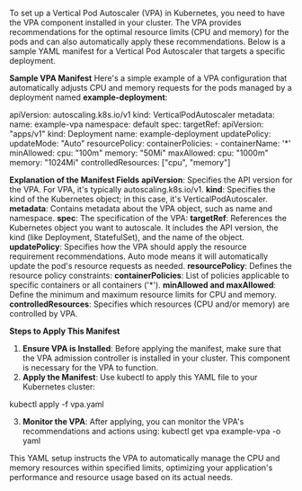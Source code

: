 To set up a Vertical Pod Autoscaler (VPA) in Kubernetes, you need to have the VPA component installed in your cluster. 
The VPA provides recommendations for the optimal resource limits (CPU and memory) for the pods 
and can also automatically apply these recommendations. Below is a sample YAML manifest for a Vertical Pod Autoscaler that targets
a specific deployment.

**Sample VPA Manifest**
Here's a simple example of a VPA configuration that automatically adjusts CPU and memory requests for the pods managed by a deployment named **example-deployment**:

apiVersion: autoscaling.k8s.io/v1
kind: VerticalPodAutoscaler
metadata:
  name: example-vpa
  namespace: default
spec:
  targetRef:
    apiVersion: "apps/v1"
    kind: Deployment
    name: example-deployment
  updatePolicy:
    updateMode: "Auto"
  resourcePolicy:
    containerPolicies:
      - containerName: '*'
        minAllowed:
          cpu: "100m"
          memory: "50Mi"
        maxAllowed:
          cpu: "1000m"
          memory: "1024Mi"
        controlledResources: ["cpu", "memory"]


**Explanation of the Manifest Fields**
**apiVersion**: Specifies the API version for the VPA. For VPA, it's typically autoscaling.k8s.io/v1.
**kind**: Specifies the kind of the Kubernetes object; in this case, it's VerticalPodAutoscaler.
**metadata**: Contains metadata about the VPA object, such as name and namespace.
**spec**: The specification of the VPA:
**targetRef**: References the Kubernetes object you want to autoscale. It includes the API version, the kind (like Deployment, StatefulSet), and the name of the object.
**updatePolicy**: Specifies how the VPA should apply the resource requirement recommendations. Auto mode means it will automatically update the pod's resource requests as needed.
**resourcePolicy**: Defines the resource policy constraints:
**containerPolicies**: List of policies applicable to specific containers or all containers ('*').
**minAllowed and maxAllowed**: Define the minimum and maximum resource limits for CPU and memory.
**controlledResources**: Specifies which resources (CPU and/or memory) are controlled by VPA.

**Steps to Apply This Manifest**

1. **Ensure VPA is Installed**: Before applying the manifest, make sure that the VPA admission controller is installed in your cluster. This component is necessary for the VPA to function.
2. **Apply the Manifest**: Use kubectl to apply this YAML file to your Kubernetes cluster:

kubectl apply -f vpa.yaml

3. **Monitor the VPA**: After applying, you can monitor the VPA's recommendations and actions using:
   kubectl get vpa example-vpa -o yaml

This YAML setup instructs the VPA to automatically manage the CPU and memory resources within specified limits, optimizing your application's performance and resource usage based on its actual needs.
